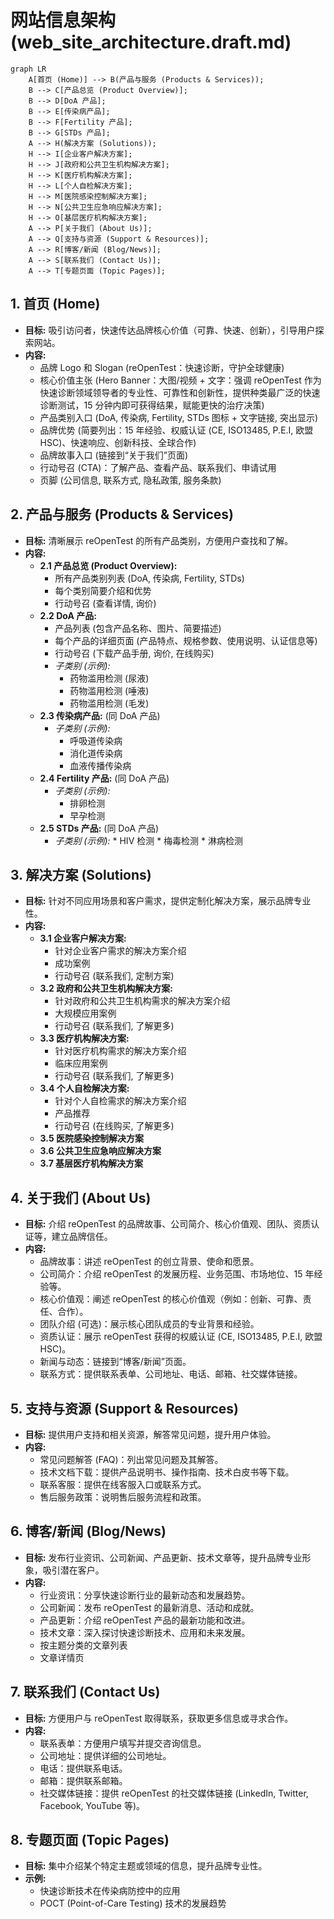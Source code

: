 # 网站信息架构 (web_site_architecture.draft.md)

```mermaid
graph LR
    A[首页 (Home)] --> B(产品与服务 (Products & Services));
    B --> C[产品总览 (Product Overview)];
    B --> D[DoA 产品];
    B --> E[传染病产品];
    B --> F[Fertility 产品];
    B --> G[STDs 产品];
    A --> H(解决方案 (Solutions));
    H --> I[企业客户解决方案];
    H --> J[政府和公共卫生机构解决方案];
    H --> K[医疗机构解决方案];
    H --> L[个人自检解决方案];
    H --> M[医院感染控制解决方案];
    H --> N[公共卫生应急响应解决方案];
    H --> O[基层医疗机构解决方案];
    A --> P[关于我们 (About Us)];
    A --> Q[支持与资源 (Support & Resources)];
    A --> R[博客/新闻 (Blog/News)];
    A --> S[联系我们 (Contact Us)];
    A --> T[专题页面 (Topic Pages)];
```

## 1. 首页 (Home)

*   **目标:** 吸引访问者，快速传达品牌核心价值（可靠、快速、创新），引导用户探索网站。
*   **内容:**
    *   品牌 Logo 和 Slogan (reOpenTest：快速诊断，守护全球健康)
    *   核心价值主张 (Hero Banner：大图/视频 + 文字：强调 reOpenTest 作为快速诊断领域领导者的专业性、可靠性和创新性，提供种类最广泛的快速诊断测试，15 分钟内即可获得结果，赋能更快的治疗决策)
    *   产品类别入口 (DoA, 传染病, Fertility, STDs 图标 + 文字链接, 突出显示)
    *   品牌优势 (简要列出：15 年经验、权威认证 (CE, ISO13485, P.E.I, 欧盟 HSC)、快速响应、创新科技、全球合作)
    *   品牌故事入口 (链接到“关于我们”页面)
    *   行动号召 (CTA)：了解产品、查看产品、联系我们、申请试用
    *   页脚 (公司信息, 联系方式, 隐私政策, 服务条款)

## 2. 产品与服务 (Products & Services)

*   **目标:** 清晰展示 reOpenTest 的所有产品类别，方便用户查找和了解。
*   **内容:**
    *   **2.1 产品总览 (Product Overview):**
        *   所有产品类别列表 (DoA, 传染病, Fertility, STDs)
        *   每个类别简要介绍和优势
        *   行动号召 (查看详情, 询价)
    *   **2.2 DoA 产品:**
        *   产品列表 (包含产品名称、图片、简要描述)
        *   每个产品的详细页面 (产品特点、规格参数、使用说明、认证信息等)
        *   行动号召 (下载产品手册, 询价, 在线购买)
        *   *子类别 (示例):*
            *   药物滥用检测 (尿液)
            *   药物滥用检测 (唾液)
            *   药物滥用检测 (毛发)
    *   **2.3 传染病产品:** (同 DoA 产品)
        *   *子类别 (示例):*
            *   呼吸道传染病
            *   消化道传染病
            *   血液传播传染病
    *   **2.4 Fertility 产品:** (同 DoA 产品)
        *   *子类别 (示例):*
            *   排卵检测
            *   早孕检测
    *   **2.5 STDs 产品:** (同 DoA 产品)
        *    *子类别 (示例):*
            *   HIV 检测
            *   梅毒检测
            *   淋病检测

## 3. 解决方案 (Solutions)

*   **目标:** 针对不同应用场景和客户需求，提供定制化解决方案，展示品牌专业性。
*   **内容:**
    *   **3.1 企业客户解决方案:**
        *   针对企业客户需求的解决方案介绍
        *   成功案例
        *   行动号召 (联系我们, 定制方案)
    *   **3.2 政府和公共卫生机构解决方案:**
        *   针对政府和公共卫生机构需求的解决方案介绍
        *   大规模应用案例
        *   行动号召 (联系我们, 了解更多)
    *   **3.3 医疗机构解决方案:**
        *   针对医疗机构需求的解决方案介绍
        *   临床应用案例
        *   行动号召 (联系我们, 了解更多)
    *   **3.4 个人自检解决方案:**
        *   针对个人自检需求的解决方案介绍
        *   产品推荐
        *   行动号召 (在线购买, 了解更多)
    *   **3.5 医院感染控制解决方案**
    *   **3.6 公共卫生应急响应解决方案**
    *   **3.7 基层医疗机构解决方案**

## 4. 关于我们 (About Us)

*   **目标:** 介绍 reOpenTest 的品牌故事、公司简介、核心价值观、团队、资质认证等，建立品牌信任。
*   **内容:**
    *   品牌故事：讲述 reOpenTest 的创立背景、使命和愿景。
    *   公司简介：介绍 reOpenTest 的发展历程、业务范围、市场地位、15 年经验等。
    *   核心价值观：阐述 reOpenTest 的核心价值观（例如：创新、可靠、责任、合作）。
    *   团队介绍 (可选)：展示核心团队成员的专业背景和经验。
    *   资质认证：展示 reOpenTest 获得的权威认证 (CE, ISO13485, P.E.I, 欧盟 HSC)。
    *   新闻与动态：链接到“博客/新闻”页面。
    *   联系方式：提供联系表单、公司地址、电话、邮箱、社交媒体链接。

## 5. 支持与资源 (Support & Resources)

*   **目标:** 提供用户支持和相关资源，解答常见问题，提升用户体验。
*   **内容:**
    *   常见问题解答 (FAQ)：列出常见问题及其解答。
    *   技术文档下载：提供产品说明书、操作指南、技术白皮书等下载。
    *   联系客服：提供在线客服入口或联系方式。
    *   售后服务政策：说明售后服务流程和政策。

## 6. 博客/新闻 (Blog/News)

*   **目标:** 发布行业资讯、公司新闻、产品更新、技术文章等，提升品牌专业形象，吸引潜在客户。
*   **内容:**
    *   行业资讯：分享快速诊断行业的最新动态和发展趋势。
    *   公司新闻：发布 reOpenTest 的最新消息、活动和成就。
    *   产品更新：介绍 reOpenTest 产品的最新功能和改进。
    *   技术文章：深入探讨快速诊断技术、应用和未来发展。
    *   按主题分类的文章列表
    *   文章详情页

## 7. 联系我们 (Contact Us)

*   **目标:** 方便用户与 reOpenTest 取得联系，获取更多信息或寻求合作。
*   **内容:**
    *   联系表单：方便用户填写并提交咨询信息。
    *   公司地址：提供详细的公司地址。
    *   电话：提供联系电话。
    *   邮箱：提供联系邮箱。
    *   社交媒体链接：提供 reOpenTest 的社交媒体链接 (LinkedIn, Twitter, Facebook, YouTube 等)。

## 8. 专题页面 (Topic Pages)

*   **目标:** 集中介绍某个特定主题或领域的信息，提升品牌专业性。
*   **示例:**
    *   快速诊断技术在传染病防控中的应用
    *   POCT (Point-of-Care Testing) 技术的发展趋势
